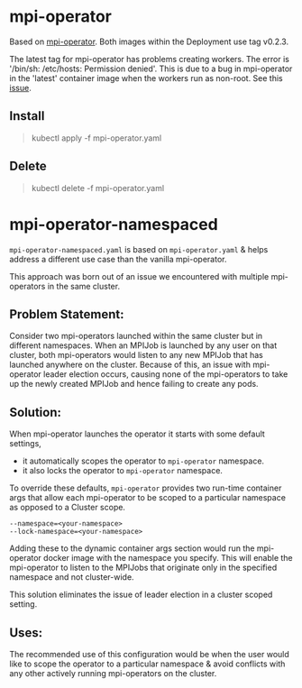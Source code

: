 # mpi-operator

Based on [mpi-operator](https://github.com/kubeflow/mpi-operator/tree/master/deploy/v1).
Both images within the Deployment use tag v0.2.3.

The latest tag for mpi-operator has problems creating workers. The error is '/bin/sh: /etc/hosts: Permission denied'. 
This is due to a bug in mpi-operator in the 'latest' container image when the workers run as non-root. 
See this [issue](https://github.com/kubeflow/mpi-operator/issues/288).<br/>

## Install

> kubectl apply -f mpi-operator.yaml

## Delete

> kubectl delete -f mpi-operator.yaml

# mpi-operator-namespaced

`mpi-operator-namespaced.yaml` is based on `mpi-operator.yaml` & helps address a different use case than the vanilla mpi-operator.

This approach was born out of an issue we encountered with multiple mpi-operators in the same cluster.

## Problem Statement:

Consider two mpi-operators launched within the same cluster but in different namespaces.
When an MPIJob is launched by any user on that cluster, both mpi-operators would listen 
to any new MPIJob that has launched anywhere on the cluster.
Because of this, an issue with mpi-operator leader election occurs, causing none of the mpi-operators to 
take up the newly created MPIJob and hence failing to create any pods.

## Solution:

When mpi-operator launches the operator it starts with some default settings, 
- it automatically scopes the operator to `mpi-operator` namespace. 
- it also locks the operator to `mpi-operator` namespace.

To override these defaults, `mpi-operator` provides two run-time container args that allow 
each mpi-operator to be scoped to a particular namespace as opposed to a Cluster scope.

```
--namespace=<your-namespace>
--lock-namespace=<your-namespace>
```

Adding these to the dynamic container args section would run the mpi-operator docker image with the namespace you specify.
This will enable the mpi-operator to listen to the MPIJobs that originate only in the specified namespace and not cluster-wide.

This solution eliminates the issue of leader election in a cluster scoped setting.

## Uses:

The recommended use of this configuration would be when the user would like to scope the 
operator to a particular namespace & avoid conflicts with any other actively running
mpi-operators on the cluster.
